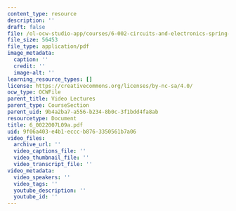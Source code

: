 ```yaml
---
content_type: resource
description: ''
draft: false
file: /ol-ocw-studio-app/courses/6-002-circuits-and-electronics-spring-2007/9f06a403e4b1ecccb8763350561b7a06_6_0022007L09a.pdf
file_size: 56453
file_type: application/pdf
image_metadata:
  caption: ''
  credit: ''
  image-alt: ''
learning_resource_types: []
license: https://creativecommons.org/licenses/by-nc-sa/4.0/
ocw_type: OCWFile
parent_title: Video Lectures
parent_type: CourseSection
parent_uid: 9b4a2ba7-a556-b234-8b0c-3f1bdd4fa8ab
resourcetype: Document
title: 6_0022007L09a.pdf
uid: 9f06a403-e4b1-eccc-b876-3350561b7a06
video_files:
  archive_url: ''
  video_captions_file: ''
  video_thumbnail_file: ''
  video_transcript_file: ''
video_metadata:
  video_speakers: ''
  video_tags: ''
  youtube_description: ''
  youtube_id: ''
---
```

